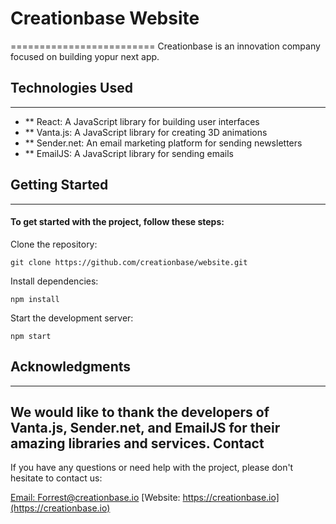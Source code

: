 # Creationbase Website
=========================
Creationbase is an innovation company focused on building yopur next app.

## Technologies Used
----------------------

- ** React: A JavaScript library for building user interfaces
- ** Vanta.js: A JavaScript library for creating 3D animations
- ** Sender.net: An email marketing platform for sending newsletters
- ** EmailJS: A JavaScript library for sending emails

## Getting Started
-------------------
#### To get started with the project, follow these steps:

Clone the repository: 
```
git clone https://github.com/creationbase/website.git
```
Install dependencies: 
```
npm install
```
Start the development server: 
```
npm start
```

## Acknowledgments
-----------------
We would like to thank the developers of Vanta.js, Sender.net, and EmailJS for their amazing libraries and services.
Contact
---------
If you have any questions or need help with the project, please don't hesitate to contact us:

[Email: Forrest@creationbase.io](forrest@creationbase.io)
[Website: https://creationbase.io](https://creationbase.io)

